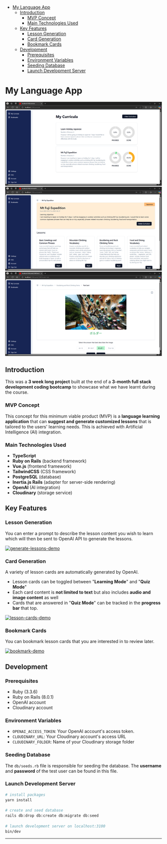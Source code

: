 - [My Language App](#my-language-app)
  - [Introduction](#introduction)
    - [MVP Concept](#mvp-concept)
    - [Main Technologies Used](#main-technologies-used)
  - [Key Features](#key-features)
    - [Lesson Generation](#lesson-generation)
    - [Card Generation](#card-generation)
    - [Bookmark Cards](#bookmark-cards)
  - [Development](#development)
    - [Prerequisites](#prerequisites)
    - [Environment Variables](#environment-variables)
    - [Seeding Database](#seeding-database)
    - [Launch Development Server](#launch-development-server)

# My Language App
![home-page](docs/media/home-page.PNG)
![lesson-page](docs/media/lesson-page.PNG)
![card-page](docs/media/card-page.PNG)

## Introduction
This was a **3 week long project** built at the end of a **3-month full stack development coding bootcamp** to showcase what we have learnt during the course. 

### MVP Concept
This concept for this minimum viable product (MVP) is a **language learning application** that can **suggest and generate customized lessons** that is tailored to the users' learning needs. This is achieved with Artificial Intelligence (AI) integration.

### Main Technologies Used
- **TypeScript**
- **Ruby on Rails** (backend framework)
- **Vue.js** (frontend framework)
- **TailwindCSS** (CSS framework)
- **PostgreSQL** (database)
- **Inertia.js Rails** (adapter for server-side rendering)
- **OpenAI** (AI integration)
- **Cloudinary** (storage service)

## Key Features
### Lesson Generation
You can enter a prompt to describe the lesson content you wish to learn which will then be sent to OpenAI API to generate the lessons.

[![generate-lessons-demo](https://raw.githubusercontent.com/rx-chris/my-language-app/blob/main/docs/media/generate-lessons-demo-thumbail.PNG)](https://raw.githubusercontent.com/rx-chris/my-language-app/blob/main/docs/media/generate-lessons-demo.mp4)

### Card Generation
A variety of lesson cards are automatically generated by OpenAI. 
- Lesson cards can be toggled between "**Learning Mode**" and "**Quiz Mode**"
- Each card content is **not limited to text** but also includes **audio and image content** as well
- Cards that are answered in "**Quiz Mode**" can be tracked in the **progress bar** that top.

[![lesson-cards-demo](https://raw.githubusercontent.com/rx-chris/my-language-app/blob/main/docs/media/lesson-cards-demo-thumbail.PNG)](https://raw.githubusercontent.com/rx-chris/my-language-app/blob/main/docs/media/lesson-cards-demo.mp4)

### Bookmark Cards
You can bookmark lesson cards that you are interested in to review later.

[![bookmark-demo](https://raw.githubusercontent.com/rx-chris/my-language-app/blob/main/docs/media/bookmark-demo-thumbail.PNG)](https://raw.githubusercontent.com/rx-chris/my-language-app/blob/main/docs/media/bookmark-demo.mp4)


## Development

### Prerequisites 
- Ruby (3.3.6)
- Ruby on Rails (8.0.1)
- OpenAI account
- Cloudinary account

### Environment Variables
- `OPENAI_ACCESS_TOKEN`: Your OpenAI account's access token.
- `CLOUDINARY_URL`: Your Cloudinary account's access URL
- `CLOUDINARY_FOLDER`: Name of your Cloudinary storage folder

### Seeding Database
The `db/seeds.rb` file is responsible for seeding the database. The **username** and **password** of the test user can be found in this file.
### Launch Development Server

```bash
# install packages
yarn install

# create and seed database
rails db:drop db:create db:migrate db:seed

# launch development server on localhost:3100
bin/dev
```

***
